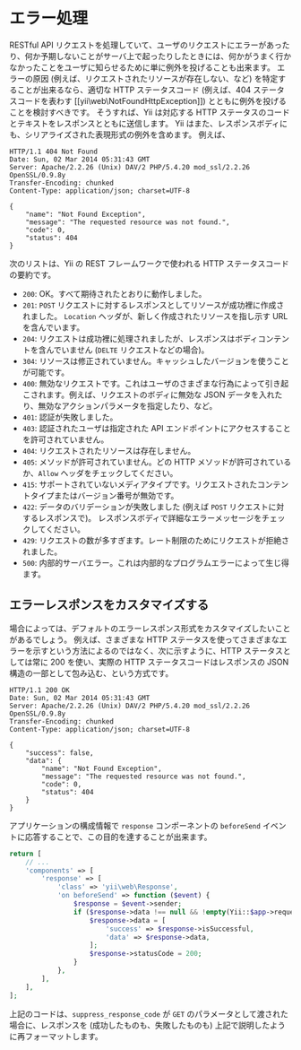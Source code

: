 エラー処理
==========

RESTful API リクエストを処理していて、ユーザのリクエストにエラーがあったり、何か予期しないことがサーバ上で起ったりしたときには、何かがうまく行かなかったことをユーザに知らせるために単に例外を投げることも出来ます。
エラーの原因 (例えば、リクエストされたリソースが存在しない、など) を特定することが出来るなら、適切な HTTP ステータスコード (例えば、404 ステータスコードを表わす [[yii\web\NotFoundHttpException]]) とともに例外を投げることを検討すべきです。
そうすれば、Yii は対応する HTTP ステータスのコードとテキストをレスポンスとともに送信します。
Yii はまた、レスポンスボディにも、シリアライズされた表現形式の例外を含めます。
例えば、

```
HTTP/1.1 404 Not Found
Date: Sun, 02 Mar 2014 05:31:43 GMT
Server: Apache/2.2.26 (Unix) DAV/2 PHP/5.4.20 mod_ssl/2.2.26 OpenSSL/0.9.8y
Transfer-Encoding: chunked
Content-Type: application/json; charset=UTF-8

{
    "name": "Not Found Exception",
    "message": "The requested resource was not found.",
    "code": 0,
    "status": 404
}
```

次のリストは、Yii の REST フレームワークで使われる HTTP ステータスコードの要約です。

* `200`: OK。すべて期待されたとおりに動作しました。
* `201`: `POST` リクエストに対するレスポンスとしてリソースが成功裡に作成されました。
  `Location` ヘッダが、新しく作成されたリソースを指し示す URL を含んでいます。
* `204`: リクエストは成功裡に処理されましたが、レスポンスはボディコンテントを含んでいません (`DELTE` リクエストなどの場合)。
* `304`: リソースは修正されていません。キャッシュしたバージョンを使うことが可能です。
* `400`: 無効なリクエストです。これはユーザのさまざまな行為によって引き起こされます。例えば、リクエストのボディに無効な JSON データを入れたり、無効なアクションパラメータを指定したり、など。
* `401`: 認証が失敗しました。
* `403`: 認証されたユーザは指定された API エンドポイントにアクセスすることを許可されていません。
* `404`: リクエストされたリソースは存在しません。
* `405`: メソッドが許可されていません。どの HTTP メソッドが許可されているか、`Allow` ヘッダをチェックしてください。
* `415`: サポートされていないメディアタイプです。リクエストされたコンテントタイプまたはバージョン番号が無効です。
* `422`: データのバリデーションが失敗しました (例えば `POST` リクエストに対するレスポンスで)。
  レスポンスボディで詳細なエラーメッセージをチェックしてください。
* `429`: リクエストの数が多すぎます。レート制限のためにリクエストが拒絶されました。
* `500`: 内部的サーバエラー。これは内部的なプログラムエラーによって生じ得ます。


## エラーレスポンスをカスタマイズする <span id="customizing-error-response"></span>

場合によっては、デフォルトのエラーレスポンス形式をカスタマイズしたいことがあるでしょう。
例えば、さまざまな HTTP ステータスを使ってさまざまなエラーを示すという方法によるのではなく、次に示すように、HTTP ステータスとしては常に 200 を使い、実際の HTTP ステータスコードはレスポンスの JSON 構造の一部として包み込む、という方式です。

```
HTTP/1.1 200 OK
Date: Sun, 02 Mar 2014 05:31:43 GMT
Server: Apache/2.2.26 (Unix) DAV/2 PHP/5.4.20 mod_ssl/2.2.26 OpenSSL/0.9.8y
Transfer-Encoding: chunked
Content-Type: application/json; charset=UTF-8

{
    "success": false,
    "data": {
        "name": "Not Found Exception",
        "message": "The requested resource was not found.",
        "code": 0,
        "status": 404
    }
}
```

アプリケーションの構成情報で `response` コンポーネントの `beforeSend` イベントに応答することで、この目的を達することが出来ます。

```php
return [
    // ...
    'components' => [
        'response' => [
            'class' => 'yii\web\Response',
            'on beforeSend' => function ($event) {
                $response = $event->sender;
                if ($response->data !== null && !empty(Yii::$app->request->get('suppress_response_code'))) {
                    $response->data = [
                        'success' => $response->isSuccessful,
                        'data' => $response->data,
                    ];
                    $response->statusCode = 200;
                }
            },
        ],
    ],
];
```

上記のコードは、`suppress_response_code` が `GET` のパラメータとして渡された場合に、レスポンスを (成功したものも、失敗したものも) 上記で説明したように再フォーマットします。
